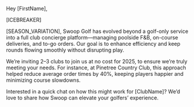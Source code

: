 Hey [FirstName],

[ICEBREAKER]

[SEASON_VARIATION], Swoop Golf has evolved beyond a golf-only service into a full club concierge platform—managing poolside F&B, on-course deliveries, and to-go orders. Our goal is to enhance efficiency and keep rounds flowing smoothly without disrupting play.

We’re inviting 2–3 clubs to join us at no cost for 2025, to ensure we’re truly meeting your needs. For instance, at Pinetree Country Club, this approach helped reduce average order times by 40%, keeping players happier and minimizing course slowdowns.

Interested in a quick chat on how this might work for [ClubName]? We’d love to share how Swoop can elevate your golfers’ experience.